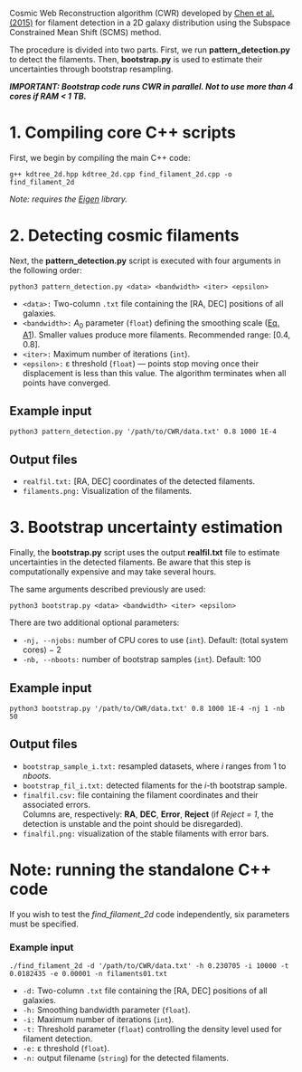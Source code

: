 Cosmic Web Reconstruction algorithm (CWR) developed by [Chen et al. (2015)](https://academic.oup.com/mnras/article/454/1/1140/1138949) for filament detection in a 2D galaxy distribution using the Subspace Constrained Mean Shift (SCMS) method.

The procedure is divided into two parts. First, we run **pattern_detection.py** to detect the filaments. Then, **bootstrap.py** is used to estimate their uncertainties through bootstrap resampling.

**_IMPORTANT: Bootstrap code runs CWR in parallel. Not to use more than 4 cores if RAM < 1 TB._**



# 1. Compiling core C++ scripts

First, we begin by compiling the main C++ code:

````
g++ kdtree_2d.hpp kdtree_2d.cpp find_filament_2d.cpp -o find_filament_2d
````
_Note: requires the [Eigen](https://github.com/PX4/eigen/tree/master) library._



# 2. Detecting cosmic filaments

Next, the **pattern_detection.py** script is executed with four arguments in the following order:

```
python3 pattern_detection.py <data> <bandwidth> <iter> <epsilon>
```

- `<data>:` Two-column `.txt` file containing the [RA, DEC] positions of all galaxies.
- `<bandwidth>:` _A_<sub>0</sub> parameter (`float`) defining the smoothing scale ([Eq. A1](https://academic.oup.com/mnras/article/454/1/1140/1138949)). Smaller values produce more filaments. Recommended range: [0.4, 0.8].
- `<iter>:` Maximum number of iterations (`int`).
- `<epsilon>:` ε threshold (`float`) — points stop moving once their displacement is less than this value. The algorithm terminates when all points have converged.

## Example input

```
python3 pattern_detection.py '/path/to/CWR/data.txt' 0.8 1000 1E-4
```

## Output files

- `realfil.txt:` [RA, DEC] coordinates of the detected filaments.
- `filaments.png:` Visualization of the filaments.



# 3. Bootstrap uncertainty estimation

Finally, the **bootstrap.py** script uses the output **realfil.txt** file to estimate uncertainties in the detected filaments. Be aware that this step is computationally expensive and may take several hours.

The same arguments described previously are used:

```
python3 bootstrap.py <data> <bandwidth> <iter> <epsilon>
```

There are two additional optional parameters:

- `-nj, --njobs:` number of CPU cores to use (`int`). Default: (total system cores) − 2
- `-nb, --nboots:` number of bootstrap samples (`int`). Default: 100

## Example input

```
python3 bootstrap.py '/path/to/CWR/data.txt' 0.8 1000 1E-4 -nj 1 -nb 50
```

## Output files

- `bootstrap_sample_i.txt:` resampled datasets, where _i_ ranges from 1 to _nboots_.
- `bootstrap_fil_i.txt:` detected filaments for the _i_-th bootstrap sample.
- `finalfil.csv:` file containing the filament coordinates and their associated errors.  
  Columns are, respectively: **RA**, **DEC**, **Error**, **Reject** (if *Reject = 1*, the detection is unstable and the point should be disregarded).  
- `finalfil.png:` visualization of the stable filaments with error bars.



# Note: running the standalone C++ code

If you wish to test the _find_filament_2d_ code independently, six parameters must be specified.

### Example input

```
./find_filament_2d -d '/path/to/CWR/data.txt' -h 0.230705 -i 10000 -t 0.0182435 -e 0.00001 -n filaments01.txt
```

- `-d:` Two-column `.txt` file containing the [RA, DEC] positions of all galaxies.
- `-h:` Smoothing bandwidth parameter (`float`).
- `-i:` Maximum number of iterations (`int`).
- `-t:` Threshold parameter (`float`) controlling the density level used for filament detection.
- `-e:` ε threshold (`float`).
- `-n:` output filename (`string`) for the detected filaments.
